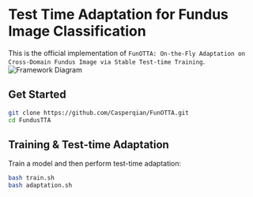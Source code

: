 # Test Time Adaptation for Fundus Image Classification
This is the official implementation of `FunOTTA: On-the-Fly Adaptation on Cross-Domain Fundus Image via Stable Test-time Training`.
![Framework Diagram]([https://github.com/Casperqian/FunOTTA/raw/main/docs/framework.pdf](https://github.com/Casperqian/FunOTTA/blob/main/framework.pdf))
## Get Started
```bash
git clone https://github.com/Casperqian/FunOTTA.git
cd FundusTTA
```
## Training & Test-time Adaptation
Train a model and then perform test-time adaptation:   
```bash
bash train.sh 
bash adaptation.sh
```  


